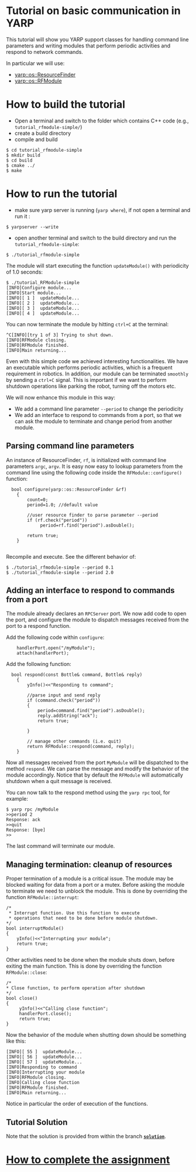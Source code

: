 Tutorial on basic communication in YARP
=======================================

This tutorial will show you YARP support classes for handling command line parameters and writing modules that perform periodic activities and respond to network commands. 

In particular we will use:
- [yarp::os::ResourceFinder](http://www.yarp.it/classyarp_1_1os_1_1ResourceFinder.html)
- [yarp::os::RFModule](http://www.yarp.it/classyarp_1_1os_1_1RFModule.html)


# How to build the tutorial
 - Open a terminal and switch to the folder which contains C++ code (e.g., `tutorial_rfmodule-simple/`)
 - create a build directory
 - compile and build

 ```
 $ cd tutorial_rfmodule-simple
 $ mkdir build
 $ cd build
 $ cmake ../
 $ make
 ```

# How to run the tutorial
- make sure yarp server is running (`yarp where`), if not open a terminal and run it :
```
$ yarpserver --write
```
- open another terminal and switch to the build directory and run the `tutorial_rfmodule-simple`:

```
$ ./tutorial_rfmodule-simple
```

The module will start executing the function `updateModule()` with periodicity of 1.0 seconds:

```
$ ./tutorial_RFModule-simple 
[INFO]Configure module... 
[INFO]Start module... 
[INFO][ 1 ]  updateModule...  
[INFO][ 2 ]  updateModule...  
[INFO][ 3 ]  updateModule...  
[INFO][ 4 ]  updateModule...  
```

You can now terminate the module by hitting `ctrl+C` at the terminal:

```
^C[INFO][try 1 of 3] Trying to shut down.
[INFO]RFModule closing.
[INFO]RFModule finished.
[INFO]Main returning... 
```

Even with this simple code we achieved interesting functionalities. We have an executable which performs periodic activities, which is a frequent requirement in robotics. 
In addition, our module can be terminated `smoothly` by sending a `ctrl+C` signal. This is important if we want to perform shutdown operations like parking the robot, 
turning off the motors etc.

We will now enhance this module in this way:

- We add a command line parameter  `--period` to change the periodicity 
- We add an interface to respond to commands from a port, so that we can ask the module to terminate and change period from another module.

## Parsing command line parameters

An instance of ResourceFinder, `rf`, is initialized with command line parameters `argc`, `argv`. It is easy now easy to lookup parameters from the command line using 
the  following code inside the `RFModule::configure()` function:

```
  bool configure(yarp::os::ResourceFinder &rf)
    {
        count=0;
        period=1.0; //default value

        //user resource finder to parse parameter --period
        if (rf.check("period"))
             period=rf.find("period").asDouble();

        return true;
    }
    
```

Recompile and execute. See the different behavior of:

```
$ ./tutorial_rfmodule-simple --period 0.1
$ ./tutorial_rfmodule-simple --period 2.0
```

## Adding an interface to respond to commands from a port

The module already declares an `RPCServer` port. We now add code to open the port, and configure the module to dispatch messages received from the port 
to a respond function.

Add the following code within `configure`:


```
    handlerPort.open("/myModule");
    attach(handlerPort);
```

Add the following function:

```
  bool respond(const Bottle& command, Bottle& reply)
    {
        yInfo()<<"Responding to command";

        //parse input and send reply
        if (command.check("period"))
        {
            period=command.find("period").asDouble();
            reply.addString("ack");
            return true;

        }

        // manage other commands (i.e. quit)
        return RFModule::respond(command, reply);
    }
```

Now all messages received from the port `MyModule` will be dispatched to the method `respond`. We can parse the message and modify the behavior of the module accordingly. Notice that by default the `RFModule` will automatically shutdown when a quit message is received.

You can now talk to the respond method using the `yarp rpc` tool, for example:

```
$ yarp rpc /myModule
>>period 2
Response: ack
>>quit
Response: [bye]
>>
```

The last command will terminate our module. 

## Managing termination: cleanup of resources
Proper termination of a module is a critical issue. The module may be blocked waiting for data from a port or a mutex. Before asking the module to terminate we need to unblock the module. This is done by overriding the function `RFModule::interrupt`:

```
/*
 * Interrupt function. Use this function to execute
 * operations that need to be done before module shutdown.
*/
bool interruptModule()
{
    yInfo()<<"Interrupting your module";
    return true;
}
```

Other activities need to be done when the module shuts down, before exiting the main function. This is done by overriding the function `RFModule::close`:
```
/*
* Close function, to perform operation after shutdown
*/
bool close()
{
     yInfo()<<"Calling close function";
     handlerPort.close();
     return true;
}
```   

Now the behavior of the module when shutting down should be something like this:
```
[INFO][ 55 ]  updateModule...  
[INFO][ 56 ]  updateModule...  
[INFO][ 57 ]  updateModule...  
[INFO]Responding to command 
[INFO]Interrupting your module 
[INFO]RFModule closing.
[INFO]Calling close function 
[INFO]RFModule finished.
[INFO]Main returning... 
```

Notice in particular the order of execution of the functions.


## Tutorial Solution

Note that the solution is provided from within the branch [**`solution`**](https://github.com/vvv-school/tutorial_rfmodule-simple/tree/solution).

# [How to complete the assignment](https://github.com/vvv-school/vvv-school.github.io/blob/master/instructions/how-to-complete-assignments.md)


